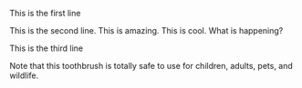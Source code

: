 
This is the first line

This is the second line. This is amazing. This is cool. What is happening?

This is the third line

Note that this toothbrush is totally safe to
use for children, adults, pets, and wildlife.
